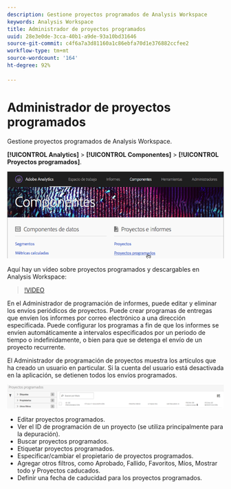 ```yaml
---
description: Gestione proyectos programados de Analysis Workspace
keywords: Analysis Workspace
title: Administrador de proyectos programados
uuid: 28e3e0de-3cca-40b1-a9de-93a10bd31646
source-git-commit: c4f6a7a3d81160a1c86ebfa70d1e376882ccfee2
workflow-type: tm+mt
source-wordcount: '164'
ht-degree: 92%

---
```



# Administrador de proyectos programados

Gestione proyectos programados de Analysis Workspace.

**[!UICONTROL Analytics]** > **[!UICONTROL Componentes]** > **[!UICONTROL Proyectos programados]**.

![](assets/components-scheduled-projects.png)

Aquí hay un vídeo sobre proyectos programados y descargables en Analysis Workspace:

>[!VIDEO](https://video.tv.adobe.com/v/24709/?quality=12)

En el Administrador de programación de informes, puede editar y eliminar los envíos periódicos de proyectos. Puede crear programas de entregas que envíen los informes por correo electrónico a una dirección especificada. Puede configurar los programas a fin de que los informes se envíen automáticamente a intervalos especificados por un periodo de tiempo o indefinidamente, o bien para que se detenga el envío de un proyecto recurrente.

El Administrador de programación de proyectos muestra los artículos que ha creado un usuario en particular. Si la cuenta del usuario está desactivada en la aplicación, se detienen todos los envíos programados.

![](assets/scheduled-projects.png)

* Editar proyectos programados.
* Ver el ID de programación de un proyecto (se utiliza principalmente para la depuración).
* Buscar proyectos programados.
* Etiquetar proyectos programados.
* Especificar/cambiar el propietario de proyectos programados.
* Agregar otros filtros, como Aprobado, Fallido, Favoritos, Míos, Mostrar todo y Proyectos caducados.
* Definir una fecha de caducidad para los proyectos programados.

